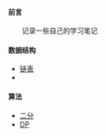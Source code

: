 #### 前言

&emsp;&emsp;记录一些自己的学习笔记

#### 数据结构

- [链表](./链表.md)
- 

#### 算法

- [二分](./二分.md)
- [DP](https://github.com/Jchaokai/Cloud-Resources/blob/master/DataStructrue-and-Algorithms/DP.md)


